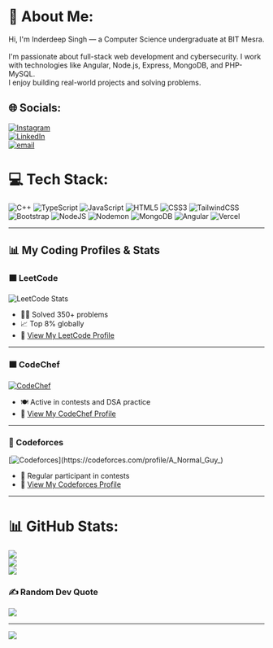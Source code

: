 # 💫 About Me:
Hi, I'm Inderdeep Singh — a Computer Science undergraduate at BIT Mesra.<br>  
I'm passionate about full-stack web development and cybersecurity. I work with technologies like Angular, Node.js, Express, MongoDB, and PHP-MySQL.  
I enjoy building real-world projects and solving problems.

## 🌐 Socials:
[![Instagram](https://img.shields.io/badge/Instagram-%23E4405F.svg?logo=Instagram&logoColor=white)](https://www.instagram.com/isb.inder2050?igsh=dHYwejl3ajlpeTBo)  
[![LinkedIn](https://img.shields.io/badge/LinkedIn-%230077B5.svg?logo=linkedin&logoColor=white)](https://www.linkedin.com/in/inderdeep-singh-a01a9b27b/)  
[![email](https://img.shields.io/badge/Email-D14836?logo=gmail&logoColor=white)](mailto:isb.inder59433@gmail.com)  

# 💻 Tech Stack:
![C++](https://img.shields.io/badge/c++-%2300599C.svg?style=for-the-badge&logo=c%2B%2B&logoColor=white) 
![TypeScript](https://img.shields.io/badge/typescript-%23007ACC.svg?style=for-the-badge&logo=typescript&logoColor=white) 
![JavaScript](https://img.shields.io/badge/javascript-%23323330.svg?style=for-the-badge&logo=javascript&logoColor=%23F7DF1E) 
![HTML5](https://img.shields.io/badge/html5-%23E34F26.svg?style=for-the-badge&logo=html5&logoColor=white) 
![CSS3](https://img.shields.io/badge/css3-%231572B6.svg?style=for-the-badge&logo=css3&logoColor=white) 
![TailwindCSS](https://img.shields.io/badge/tailwindcss-%2338B2AC.svg?style=for-the-badge&logo=tailwind-css&logoColor=white) 
![Bootstrap](https://img.shields.io/badge/bootstrap-%238511FA.svg?style=for-the-badge&logo=bootstrap&logoColor=white) 
![NodeJS](https://img.shields.io/badge/node.js-6DA55F?style=for-the-badge&logo=node.js&logoColor=white) 
![Nodemon](https://img.shields.io/badge/NODEMON-%23323330.svg?style=for-the-badge&logo=nodemon&logoColor=%BBDEAD) 
![MongoDB](https://img.shields.io/badge/MongoDB-%234ea94b.svg?style=for-the-badge&logo=mongodb&logoColor=white) 
![Angular](https://img.shields.io/badge/angular-%23DD0031.svg?style=for-the-badge&logo=angular&logoColor=white) 
![Vercel](https://img.shields.io/badge/vercel-%23000000.svg?style=for-the-badge&logo=vercel&logoColor=white)

---

## 📊 My Coding Profiles & Stats

### 🟧 LeetCode

![LeetCode Stats](https://leetcard.jacoblin.cool/user9360Do?ext=heatmap&theme=light&font=baloo)

- 👨‍💻 Solved 350+ problems  
- 📈 Top 8% globally  
- 🔗 [View My LeetCode Profile](https://leetcode.com/u/user9360Do/)

---

### 🟫 CodeChef

[![CodeChef](https://cp-logo.vercel.app/codechef/major_zest_46)](https://www.codechef.com/users/major_zest_46)

- 🍽️ Active in contests and DSA practice  
- 🔗 [View My CodeChef Profile](https://www.codechef.com/users/major_zest_46)

---

### 🔵 Codeforces

[![Codeforces](https://cp-logo.vercel.app/codeforces/A_Normal_Guy_)](https://codeforces.com/profile/A_Normal_Guy_)

- 🧠 Regular participant in contests  
- 🔗 [View My Codeforces Profile](https://codeforces.com/profile/A_Normal_Guy_)

---

# 📊 GitHub Stats:
![](https://github-readme-stats.vercel.app/api?username=A-Normal-Guy-Inder&theme=solarized-dark&hide_border=false&include_all_commits=false&count_private=false)<br/>
![](https://nirzak-streak-stats.vercel.app/?user=A-Normal-Guy-Inder&theme=solarized-dark&hide_border=false)<br/>
![](https://github-readme-stats.vercel.app/api/top-langs/?username=A-Normal-Guy-Inder&theme=solarized-dark&hide_border=false&include_all_commits=false&count_private=false&layout=compact)

### ✍️ Random Dev Quote
![](https://quotes-github-readme.vercel.app/api?type=horizontal&theme=radical)

---

[![](https://visitcount.itsvg.in/api?id=A-Normal-Guy-Inder&icon=0&color=6)](https://visitcount.itsvg.in)
